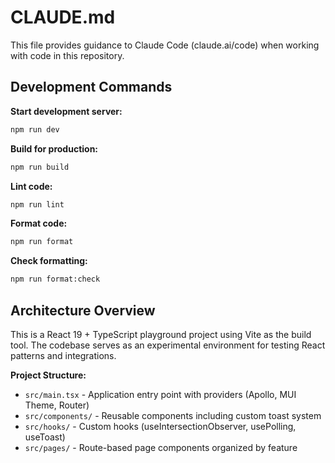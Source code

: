 # CLAUDE.md

This file provides guidance to Claude Code (claude.ai/code) when working with code in this repository.

## Development Commands

**Start development server:**

```bash
npm run dev
```

**Build for production:**

```bash
npm run build
```

**Lint code:**

```bash
npm run lint
```

**Format code:**

```bash
npm run format
```

**Check formatting:**

```bash
npm run format:check
```

## Architecture Overview

This is a React 19 + TypeScript playground project using Vite as the build tool. The codebase serves as an experimental environment for testing React patterns and integrations.

**Project Structure:**

- `src/main.tsx` - Application entry point with providers (Apollo, MUI Theme, Router)
- `src/components/` - Reusable components including custom toast system
- `src/hooks/` - Custom hooks (useIntersectionObserver, usePolling, useToast)
- `src/pages/` - Route-based page components organized by feature
